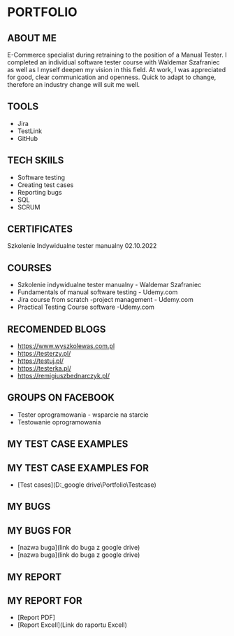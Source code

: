 # PORTFOLIO
## ABOUT ME
E-Commerce specialist during retraining to the position of a Manual Tester. I completed an individual software tester course with Waldemar Szafraniec as well as I myself deepen my vision in this field. At work, I was appreciated for good, clear communication and openness. Quick to adapt to change, therefore an industry change will suit me well.
## TOOLS
* Jira
* TestLink
* GitHub
## TECH SKIILS
* Software testing
* Creating test cases
* Reporting bugs
* SQL
* SCRUM
## CERTIFICATES
Szkolenie Indywidualne tester manualny 02.10.2022 
## COURSES
* Szkolenie indywidualne tester manualny - Waldemar Szafraniec
* Fundamentals of manual software testing - Udemy.com
* Jira course from scratch -project management - Udemy.com
* Practical Testing Course software -Udemy.com 
## RECOMENDED BLOGS
* https://www.wyszkolewas.com.pl
* https://testerzy.pl/
* https://testuj.pl/
* https://testerka.pl/
* https://remigiuszbednarczyk.pl/
## GROUPS ON FACEBOOK
* Tester oprogramowania - wsparcie na starcie
* Testowanie oprogramowania
## MY TEST CASE EXAMPLES
## MY TEST CASE EXAMPLES FOR 
* [Test cases](D:\_google drive\Portfolio\Testcase)
## MY BUGS
## MY BUGS FOR 
* [nazwa buga](link do buga z google drive)
* [nazwa buga](link do buga z google drive)

## MY REPORT
## MY REPORT FOR 
* [Report PDF]
* [Report Excell](Link do raportu Excell)
